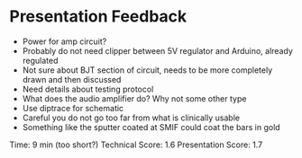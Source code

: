Presentation Feedback
=====================
 * Power for amp circuit?
 * Probably do not need clipper between 5V regulator and Arduino, already regulated
 * Not sure about BJT section of circuit, needs to be more completely drawn and then discussed
 * Need details about testing protocol
 * What does the audio amplifier do? Why not some other type
 * Use diptrace for schematic
 * Careful you do not go too far from what is clinically usable
 * Something like the sputter coated at SMIF could coat the bars in gold

Time: 9 min (too short?)
Technical Score: 1.6
Presentation Score: 1.7
